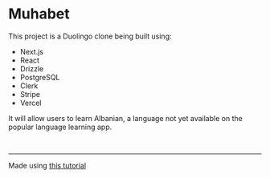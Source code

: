 # Muhabet

This project is a Duolingo clone being built using:
<ul>
  <li>Next.js</li>
  <li>React</li>
  <li>Drizzle</li>
  <li>PostgreSQL</li>
  <li>Clerk</li>
  <li>Stripe</li>
  <li>Vercel</li>
</ul>

It will allow users to learn Albanian, a language not yet available on the popular language learning app.

<br>
<hr>

Made using <a href="https://www.youtube.com/watch?v=dP75Khfy4s4">this tutorial</a>
